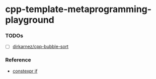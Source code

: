 cpp-template-metaprogramming-playground
=======================================
### TODOs
- [ ] [dirkarnez/cpp-bubble-sort](https://github.com/dirkarnez/cpp-bubble-sort)
### Reference
- [constexpr if](https://www.codingame.com/playgrounds/2205/7-features-of-c17-that-will-simplify-your-code/constexpr-if)
